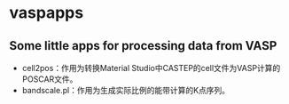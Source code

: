 # vaspapps
## Some little apps for processing data from VASP
* cell2pos：作用为转换Material Studio中CASTEP的cell文件为VASP计算的POSCAR文件。
* bandscale.pl：作用为生成实际比例的能带计算的K点序列。
